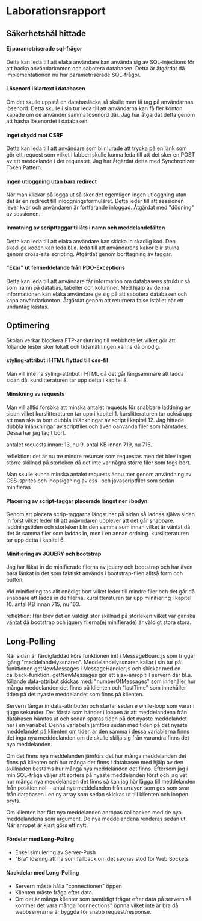 Laborationsrapport
==================

Säkerhetshål hittade
--------------------
#### Ej parametriserade sql-frågor
Detta kan leda till att elaka användare kan använda sig av SQL-injections för att hacka användarkonton och sabotera databasen.
Detta är åtgärdat då implementationen nu har parametriserade SQL-frågor. 
   
#### Lösenord i klartext i databasen
Om det skulle uppstå en databasläcka så skulle man få tag på användarnas lösenord.
Detta skulle i sin tur leda till att användarna kan få fler konton kapade om de använder samma lösenord där.
Jag har åtgärdat detta genom att hasha lösenordet i databasen.

#### Inget skydd mot CSRF
Detta kan leda till att användare som blir lurade att trycka på en länk som gör ett request som vilket i labben skulle kunna leda till
att det sker en POST av ett meddelande i det requestet.
Jag har åtgärdat detta med Synchronizer Token Pattern.

#### Ingen utloggning utan bara redirect
När man klickar på logga ut så sker det egentligen ingen utloggning utan det är en redirect till inloggningsformuläret.
Detta leder till att sessionen lever kvar och användaren är fortfarande inloggad.
Åtgärdat med "dödning" av sessionen.

#### Inmatning av scripttaggar tillåts i namn och meddelandefälten
Detta kan leda till att elaka användare kan skicka in skadlig kod.
Den skadliga koden kan leda bl.a. leda till att användarens kakor blir stulna genom cross-site scripting.
Åtgärdat genom borttagning av taggar.
    
#### "Ekar" ut felmeddelande från PDO-Exceptions
Detta kan leda till att användare får information om databasens struktur så som namn på databas, tabeller och kolumner.
Med hjälp av denna informationen kan elaka användare ge sig på att sabotera databasen och kapa användarkonton.
Åtgärdat genom att returnera false istället när ett undantag kastas.


Optimering
----------
Skolan verkar blockera FTP-anslutning till webbhotellet vilket gör att följande tester sker lokalt och tidsmätningen känns då onödig.

#### styling-attribut i HTML flyttad till css-fil
Man vill inte ha syling-attribut i HTML då det går långsammare att ladda sidan då.
kurslitteraturen tar upp detta i kapitel 8.


#### Minskning av requests
Man vill alltid försöka att minska antalet requests för snabbare laddning av sidan vilket kurslitteraturen tar upp i kapitel 1.
kurslitteraturen tar också upp att man ska ta bort dubbla inlänkningar av script i kapitel 12.
Jag hittade dubbla inlänkningar av scriptfiler och även oanvända filer som hämtades. Dessa har jag tagit bort.

antalet requests innan: 13, nu 9.
antal KB innan 719, nu 715.

reflektion: det är nu tre mindre resurser som requestas men det blev ingen större skillnad på storleken då det inte var några större filer som togs bort.

Man skulle kunna minska antalet requests ännu mer genom användning av CSS-sprites och ihopslganing av css- och
javascriptfiler som sedan minifieras

#### Placering av script-taggar placerade längst ner i bodyn
Genom att placera scrip-taggarna längst ner på sidan så laddas själva sidan in först vilket leder till att anävndaren upplever att det går snabbare.
laddningstiden och storleken blir den samma som innan vilket är väntat då det är samma filer som laddas in, men i en annan ordning.
kurslitteraturen tar upp detta i kapitel 6.

#### Minifiering av JQUERY och bootstrap
Jag har läkat in de minifierade filerna av jquery och bootstrap och har även bara länkat in det som faktiskt används i
bootstrap-filen alltså form och button.

Vid minifiering tas allt onödigt bort vilket leder till mindre filer och det går då snabbare att ladda in de filerna.
kurslitteraturen tar upp minifiering i kapitel 10.
antal KB innan 715, nu 163.

reflektion: Här blev det en väldigt stor skillnad på storleken vilket var ganska väntat då bootstrap och jquery filerna(ej minifierade)
är väldigt stora stora.


Long-Polling
------------
När sidan är färdigladdad körs funktionen init i MessageBoard.js som triggar igång "meddelandelyssnaren".
Meddelandelyssnaren kallar i sin tur på funktionen getNewMessages i MessageHandler.js och skickar med en callback-funktion.
getNewMessages gör ett ajax-anrop till servern där bl.a. följande data-attribut skickas med:
"numberOfMessages" som innehåler hur många meddelanden det finns på klienten och "lastTime" som innehåller tiden på det nyaste meddelandet som finns på klienten.

Servern fångar in data-attributen och startar sedan e while-loop som varar i tjugo sekunder. Det första som händer i loopen är att meddelandena från databasen hämtas ut
och sedan sparas tiden på det nyaste meddelandet ner i en variabel. Denna variabeln jämförs sedan med tiden på det nyaste meddelandet på klienten om tiden är den samma i
dessa variablerna finns det inga nya medddelanden om de skulle skilja sig från varandra finns det nya meddelanden.

Om det finns nya meddelanden jämförs det hur många meddelanden det finns på klienten och hur många det finns i databasen med hjälp av den skillnaden bestäms hur många
nya meddelanden det finns. Eftersom jag i min SQL-fråga väljer att sortera på nyaste meddelanden först och jag vet hur många nya meddelanden det finns så kan jag här lägga
till meddelanden från position noll - antal nya meddelanden från arrayen som ges som svar från databasen i en ny array som sedan skickas ut till klienten och loopen bryts.

Om klienten har fått nya meddelanden anropas callbacken med de nya meddelandena som argument. De nya meddelandena renderas sedan ut.
När anropet är klart görs ett nytt.

#### Fördelar med Long-Polling
*  Enkel simulering av Server-Push
*  "Bra" lösning att ha som fallback om det saknas stöd för Web Sockets

#### Nackdelar med Long-Polling
*  Servern måste hålla "connectionen" öppen
*  Klienten måste fråga efter data.
*  Om det är många klienter som samtidigt frågar efter data på servern så kommer det vara många "connections" öpnna vilket inte är bra då webbservrarna är byggda för snabb request/response.







